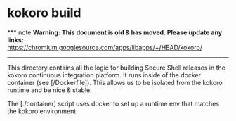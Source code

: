 # kokoro build

*** note
**Warning: This document is old & has moved.  Please update any links:**<br>
https://chromium.googlesource.com/apps/libapps/+/HEAD/kokoro/
***

This directory contains all the logic for building Secure Shell releases in the
kokoro continuous integration platform.
It runs inside of the docker container (see [/Dockerfile]).
This allows us to be isolated from the kokoro runtime and be nice & stable.

The [./container] script uses docker to set up a runtime env that matches the
kokoro environment.
